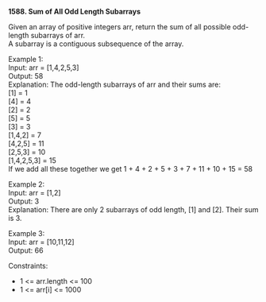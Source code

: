 **1588. Sum of All Odd Length Subarrays**  

Given an array of positive integers arr, return the sum of all possible odd-length subarrays of arr.  
A subarray is a contiguous subsequence of the array.  

Example 1:  
Input: arr = [1,4,2,5,3]  
Output: 58  
Explanation: The odd-length subarrays of arr and their sums are:  
[1] = 1  
[4] = 4  
[2] = 2  
[5] = 5  
[3] = 3  
[1,4,2] = 7  
[4,2,5] = 11  
[2,5,3] = 10  
[1,4,2,5,3] = 15  
If we add all these together we get 1 + 4 + 2 + 5 + 3 + 7 + 11 + 10 + 15 = 58  

Example 2:  
Input: arr = [1,2]  
Output: 3  
Explanation: There are only 2 subarrays of odd length, [1] and [2]. Their sum is 3.  

Example 3:  
Input: arr = [10,11,12]  
Output: 66  

Constraints:  
- 1 <= arr.length <= 100  
- 1 <= arr[i] <= 1000  